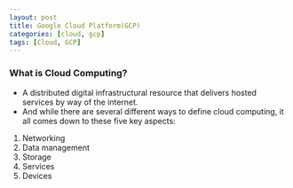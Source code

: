 ```yaml
---
layout: post
title: Google Cloud Platform(GCP)
categories: [cloud, gcp]
tags: [Cloud, GCP]
---
```


### What is Cloud Computing?

- A distributed digital infrastructural resource that delivers hosted services by way of the internet.
- And while there are several different ways to define cloud computing, it all comes down to these five key aspects:

1. Networking
2. Data management
3. Storage
4. Services
5. Devices
